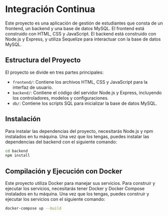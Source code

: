 # Integración Continua

Este proyecto es una aplicación de gestión de estudiantes que consta de un frontend, un backend y una base de datos MySQL. El frontend está construido con HTML, CSS y JavaScript. El backend está construido con Node.js y Express, y utiliza Sequelize para interactuar con la base de datos MySQL. 

## Estructura del Proyecto

El proyecto se divide en tres partes principales:

- `frontend/`: Contiene los archivos HTML, CSS y JavaScript para la interfaz de usuario.
- `backend/`: Contiene el código del servidor Node.js y Express, incluyendo los controladores, modelos y configuraciones.
- `db/`: Contiene los scripts SQL para inicializar la base de datos MySQL.

## Instalación

Para instalar las dependencias del proyecto, necesitarás Node.js y npm instalados en tu máquina. Una vez que los tengas, puedes instalar las dependencias del backend con el siguiente comando:

```sh
cd backend
npm install
```

## Compilación y Ejecución con Docker

Este proyecto utiliza Docker para manejar sus servicios. Para construir y ejecutar los servicios, necesitarás tener Docker y Docker Compose instalados en tu máquina. Una vez que los tengas, puedes construir y ejecutar los servicios con el siguiente comando:

```sh
docker-compose up --build
```
